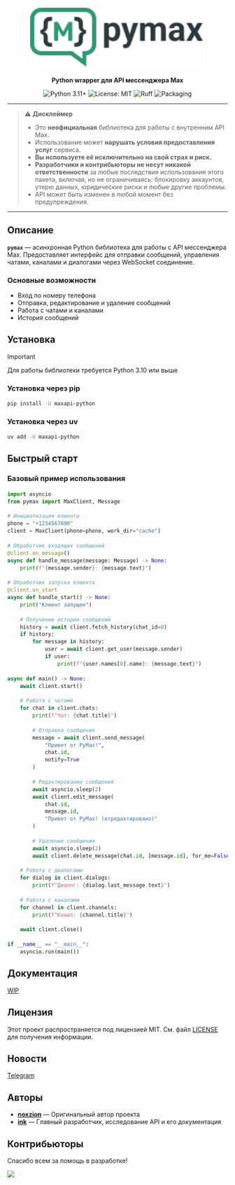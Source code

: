 <p align="center">
    <img src="assets/logo.svg" alt="PyMax" width="400">
</p>

<p align="center">
    <strong>Python wrapper для API мессенджера Max</strong>
</p>

<p align="center">
    <img src="https://img.shields.io/badge/python-3.10+-3776AB.svg" alt="Python 3.11+">
    <img src="https://img.shields.io/badge/License-MIT-2f9872.svg" alt="License: MIT">
    <img src="https://img.shields.io/endpoint?url=https://raw.githubusercontent.com/astral-sh/ruff/main/assets/badge/v2.json" alt="Ruff">
    <img src="https://img.shields.io/badge/packaging-uv-D7FF64.svg" alt="Packaging">
</p>

---
> ⚠️ **Дисклеймер**
>
> *   Это **неофициальная** библиотека для работы с внутренним API Max.
> *   Использование может **нарушать условия предоставления услуг** сервиса.
> *   **Вы используете её исключительно на свой страх и риск.**
> *   **Разработчики и контрибьюторы не несут никакой ответственности** за любые последствия использования этого пакета, включая, но не ограничиваясь: блокировку аккаунтов, утерю данных, юридические риски и любые другие проблемы.
> *   API может быть изменен в любой момент без предупреждения.
---

## Описание

**`pymax`** — асинхронная Python библиотека для работы с API мессенджера Max. Предоставляет интерфейс для отправки сообщений, управления чатами, каналами и диалогами через WebSocket соединение.

### Основные возможности

- Вход по номеру телефона
- Отправка, редактирование и удаление сообщений
- Работа с чатами и каналами
- История сообщений

## Установка

> [!IMPORTANT]
> Для работы библиотеки требуется Python 3.10 или выше

### Установка через pip

```bash
pip install -U maxapi-python
```

### Установка через uv

```bash
uv add -U maxapi-python
```

## Быстрый старт

### Базовый пример использования

```python
import asyncio
from pymax import MaxClient, Message

# Инициализация клиента
phone = "+1234567890"
client = MaxClient(phone=phone, work_dir="cache")

# Обработчик входящих сообщений
@client.on_message()
async def handle_message(message: Message) -> None:
    print(f"{message.sender}: {message.text}")

# Обработчик запуска клиента
@client.on_start
async def handle_start() -> None:
    print("Клиент запущен")

    # Получение истории сообщений
    history = await client.fetch_history(chat_id=0)
    if history:
        for message in history:
            user = await client.get_user(message.sender)
            if user:
                print(f"{user.names[0].name}: {message.text}")

async def main() -> None:
    await client.start()

    # Работа с чатами
    for chat in client.chats:
        print(f"Чат: {chat.title}")

        # Отправка сообщения
        message = await client.send_message(
            "Привет от PyMax!",
            chat.id,
            notify=True
        )

        # Редактирование сообщения
        await asyncio.sleep(2)
        await client.edit_message(
            chat.id,
            message.id,
            "Привет от PyMax! (отредактировано)"
        )

        # Удаление сообщения
        await asyncio.sleep(2)
        await client.delete_message(chat.id, [message.id], for_me=False)

    # Работа с диалогами
    for dialog in client.dialogs:
        print(f"Диалог: {dialog.last_message.text}")

    # Работа с каналами
    for channel in client.channels:
        print(f"Канал: {channel.title}")

    await client.close()

if __name__ == "__main__":
    asyncio.run(main())
```

## Документация

[WIP](https://noxzion.github.io/)

## Лицензия

Этот проект распространяется под лицензией MIT. См. файл [LICENSE](LICENSE) для получения информации.

## Новости

[Telegram](https://t.me/pymax_news)

## Авторы

- **[noxzion](https://github.com/noxzion)** — Оригинальный автор проекта
- **[ink](https://github.com/ink-developer)** — Главный разработчик, исследование API и его документация

## Контрибьюторы

Спасибо всем за помощь в разработке!

<a href="https://github.com/ink-developer/PyMax/graphs/contributors">
  <img src="https://contrib.rocks/image?repo=ink-developer/PyMax" />
</a>

